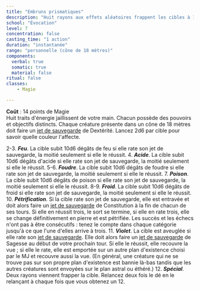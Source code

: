 ```yaml
---
title: "Embruns prismatiques"
description: "Huit rayons aux effets aléatoires frappent les cibles à 18 mètres."
school: "Évocation"
level: 7
concentration: false
casting_time: "1 action"
duration: "instantanée"
range: "personnelle (cône de 18 mètres)"
components:
  verbal: true
  somatic: true
  material: false
ritual: false
classes:
    - Magie

---
```

**Coût** : 14 points de Magie    
Huit traits d'énergie jaillissent de votre main. Chacun possède des pouvoirs et objectifs distincts. Chaque créature présente dans un cône de 18 mètres doit faire un [jet de sauvegarde](/utiliser-les-caracteristiques/#jets-de-sauvegarde) de Dextérité. Lancez 2d6 par cible pour savoir quelle couleur l'affecte.

2-3. **_Feu_**. La cible subit 10d6 dégâts de feu si elle rate son jet de sauvegarde, la moitié seulement si elle le réussit.
4. **_Acide_**. La cible subit 10d6 dégâts d'acide si elle rate son jet de sauvegarde, la moitié seulement si elle le réussit.
5-6. **_Foudre_**. La cible subit 10d6 dégâts de foudre si elle rate son jet de sauvegarde, la moitié seulement si elle le réussit.
7. **_Poison_**. La cible subit 10d6 dégâts de poison si elle rate son jet de sauvegarde, la moitié seulement si elle le réussit.
8-9. **_Froid_**. La cible subit 10d6 dégâts de froid si elle rate son jet de sauvegarde, la moitié seulement si elle le réussit.
10. **_Pétrification_**. Si la cible rate son jet de sauvegarde, elle est entravée et doit alors faire un [jet de sauvegarde](/utiliser-les-caracteristiques/#jets-de-sauvegarde) de Constitution à la fin de chacun de ses tours. Si elle en réussit trois, le sort se termine, si elle en rate trois, elle se change définitivement en pierre et est pétrifiée. Les succès et les échecs n'ont pas à être consécutifs : tenez le compte dans chaque catégorie jusqu'à ce que l'une d'elles arrive à trois.
11. **_Violet_**. La cible est aveuglée si elle rate son [jet de sauvegarde](/utiliser-les-caracteristiques/#jets-de-sauvegarde). Elle doit alors faire un [jet de sauvegarde](/utiliser-les-caracteristiques/#jets-de-sauvegarde) de Sagesse au début de votre prochain tour. Si elle le réussit, elle recouvre la vue ; si elle le rate, elle est emportée sur un autre plan d'existence choisi par le MJ et recouvre aussi la vue. (En général, une créature qui ne se trouve pas sur son propre plan d'existence est bannie là-bas tandis que les autres créatures sont envoyées sur le plan astral ou éthéré.)
12. **_Spécial_**. Deux rayons viennent frapper la cible. Relancez deux fois le dé en le relançant à chaque fois que vous obtenez un 12.
